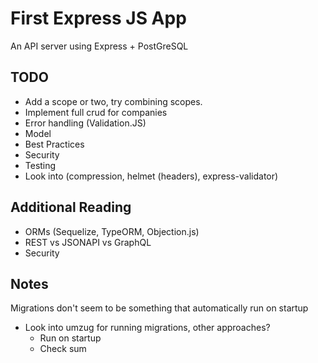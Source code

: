 # First Express JS App

An API server using Express + PostGreSQL

## TODO

* Add a scope or two, try combining scopes.
* Implement full crud for companies
* Error handling (Validation.JS)
* Model
* Best Practices
* Security
* Testing
* Look into (compression, helmet (headers), express-validator)

## Additional Reading

* ORMs (Sequelize, TypeORM, Objection.js)
* REST vs JSONAPI vs GraphQL
* Security

## Notes

Migrations don't seem to be something that automatically run on startup

- Look into umzug for running migrations, other approaches?
  - Run on startup
  - Check sum